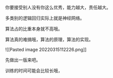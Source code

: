 你要接受别人没有你这么优秀，能力越大，责任越大。

多类别的逻辑回归实际上就是神经网络。

算法占的比重本身就不高哦。

算法真的难搞哦，算法的原理，算法的实现。

![[Pasted image 20220315112226.png]]

先做出一版来吧。

训练的时间可能会比较长哦，